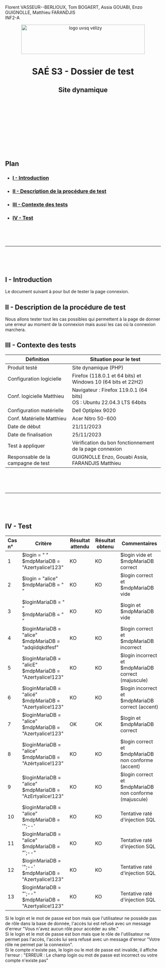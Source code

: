 Florent VASSEUR--BERLIOUX, Tom BOGAERT, Assia GOUABI, Enzo GUIGNOLLE, Matthieu FARANDJIS<br>
INF2-A

<div align="center">
<img height="95" width="400" src="../img/IUT_Velizy_Villacoublay_logo_2020_ecran.png" title="logo uvsq vélizy"/>

# SAÉ S3 - Dossier de test
## Site dynamique

<br><br>

</div>

<br><br><br><br><br><br><br>

## Plan
- ### [I - Introduction](#I)
- ### [II - Description de la procédure de test](#II)
- ### [III - Contexte des tests](#III)
- ### [IV - Test](#IV)


<br><br><br>

----------

<br><br><br>

## <a name="I"></a>I - Introduction

Le document suivant à pour but de tester la page connexion.
<br>

## <a name="II"></a>II - Description de la procédure de test

Nous allons tester tout les cas possibles qui permettent à la page de donner une erreur au moment de la connexion mais aussi les cas où la connexion  marchera.
<br>

## <a name="III"></a>III - Contexte des tests

| Définition                         | Situation pour le test                                                   |
|------------------------------------|--------------------------------------------------------------------------|
| Produit testé                      | Site dynamique (PHP)                                                     |
| Configuration logicielle           | Firefox (118.0.1 et 64 bits) et<br/>Windows 10 (64 bits et 22H2)         |
| Conf. logicielle Matthieu          | Navigateur : Firefox 119.0.1 (64 bits)<br>OS : Ubuntu 22.04.3 LTS 64bits |
| Configuration matérielle           | Dell Optiplex 9020                                                       |
| Conf. Matérielle Matthieu          | Acer Nitro 50-600                                                        |
| Date de début                      | 21/11/2023                                                               |
| Date de finalisation               | 25/11/2023                                                               |
| Test à appliquer                   | Vérification du bon fonctionnement de la page connexion                  |
| Responsable de la campagne de test | GUIGNOLLE Enzo, Gouabi Assia, FARANDJIS Matthieu                         |


<br><br><br>

----------

<br><br><br>

## <a name="IV"></a>IV - Test

| Cas n° | Critère                                                      | Résultat attendu | Résultat obtenu | Commentaires                                           |
|:-------|--------------------------------------------------------------|------------------|-----------------|--------------------------------------------------------|
| 1      | $login = " " <br> $mdpMariaDB = "Azertyalice!123"            | KO               | KO              | $login vide et $mdpMariaDB correct                     |
| 2      | $login = "alice" <br> $mdpMariaDB = " "                      | KO               | KO              | $login correct et $mdpMariaDB vide                     |
| 3      | $loginMariaDB = " " <br> $mdpMariaDB = " "                   | KO               | KO              | $login et $mdpMariaDB vide                             |
| 4      | $loginMariaDB = "alice" <br> $mdpMariaDB = "adqiidqkdfesf"   | KO               | KO              | $login correct et $mdpMariaDB incorrect                |
| 5      | $loginMariaDB = "alicE" <br> $mdpMariaDB = "Azertyalice!123" | KO               | KO              | $login incorrect et $mdpMariaDB correct (majuscule)    |
| 6      | $loginMariaDB = "alicé" <br> $mdpMariaDB = "Azertyalice!123" | KO               | KO              | $login incorrect et $mdpMariaDB correct (accent)       |
| 7      | $loginMariaDB = "alice" <br> $mdpMariaDB = "Azertyalice!123" | OK               | OK              | $login et $mdpMariaDB correct                          |
| 8      | $loginMariaDB = "alice" <br> $mdpMariaDB = "Azértyalice!123" | KO               | KO              | $login correct et $mdpMariaDB non conforme (accent)    |
| 9      | $loginMariaDB = "alice" <br> $mdpMariaDB = "AzErtyalice!123" | KO               | KO              | $login correct et $mdpMariaDB non conforme (majuscule) |
| 10     | $loginMariaDB = "alice" <br> $mdpMariaDB = '";--'            | KO               | KO              | Tentative raté d'injection SQL                         |
| 11     | $loginMariaDB = "alice" <br> $mdpMariaDB = "';--"            | KO               | KO              | Tentative raté d'injection SQL                         |
| 12     | $loginMariaDB = '";--' <br> $mdpMariaDB = "Azertyalice!123"  | KO               | KO              | Tentative raté d'injection SQL                         |
| 13     | $loginMariaDB = "';--" <br> $mdpMariaDB = "Azertyalice!123"  | KO               | KO              | Tentative raté d'injection SQL                         |

Si le login et le mot de passe est bon mais que l'utilisateur ne possède pas de rôle dans la base de donnée, l'accès lui est refusé avec un message d'erreur "Vous n'avez aucun rôle pour accéder au site."<br>
Si le login et le mot de passe est bon mais que le rôle de l'utilisateur ne permet pas l'accès, l'accès lui sera refusé avec un message d'erreur "Votre rôle ne permet par la connexion".<br>
Si le compte n'existe pas, le login ou le mot de passe est invalide, il affiche l'erreur : "ERREUR : Le champ login ou mot de passe est incorrect ou votre compte n'existe pas"

